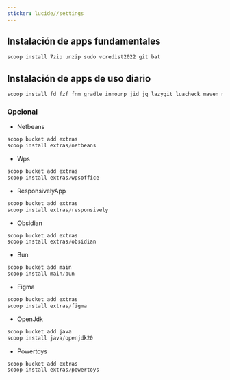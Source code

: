 ```yaml
---
sticker: lucide//settings
---
```

## Instalación de apps fundamentales
```ps1
scoop install 7zip unzip sudo vcredist2022 git bat
```
## Instalación de apps de uso diario
```ps1
scoop install fd fzf fnm gradle innounp jid jq lazygit luacheck maven mongodb-compass mongosh mysql-workbench neovide neovim pgadmin4-np pnpm poppler postgresql qutebrowser ripgrep sqlite sqlitebrowser starship tableplus tomcat9 tree-sitter unar vscode wezterm yazi zoxide
```

### Opcional
- Netbeans
```ps1
scoop bucket add extras
scoop install extras/netbeans
```
- Wps
```ps1
scoop bucket add extras
scoop install extras/wpsoffice
```
- ResponsivelyApp
```ps1
scoop bucket add extras
scoop install extras/responsively
```
- Obsidian
```ps1
scoop bucket add extras
scoop install extras/obsidian
```
- Bun
```ps1
scoop bucket add main
scoop install main/bun
```
- Figma
```ps1
scoop bucket add extras
scoop install extras/figma
```
- OpenJdk
```ps1
scoop bucket add java
scoop install java/openjdk20
```
- Powertoys
```ps1
scoop bucket add extras
scoop install extras/powertoys
```